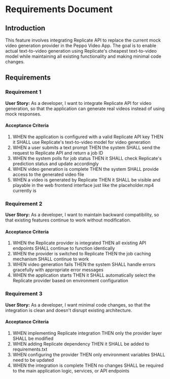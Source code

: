 # Requirements Document

## Introduction

This feature involves integrating Replicate API to replace the current mock video generation provider in the Peppo Video App. The goal is to enable actual text-to-video generation using Replicate's cheapest text-to-video model while maintaining all existing functionality and making minimal code changes.

## Requirements

### Requirement 1

**User Story:** As a developer, I want to integrate Replicate API for video generation, so that the application can generate real videos instead of using mock responses.

#### Acceptance Criteria

1. WHEN the application is configured with a valid Replicate API key THEN it SHALL use Replicate's text-to-video model for video generation
2. WHEN a user submits a text prompt THEN the system SHALL send the request to Replicate API and return a job ID
3. WHEN the system polls for job status THEN it SHALL check Replicate's prediction status and update accordingly
4. WHEN video generation is complete THEN the system SHALL provide access to the generated video file
5. WHEN a video is generated by Replicate THEN it SHALL be visible and playable in the web frontend interface just like the placeholder.mp4 currently is

### Requirement 2

**User Story:** As a developer, I want to maintain backward compatibility, so that existing features continue to work without modification.

#### Acceptance Criteria

1. WHEN the Replicate provider is integrated THEN all existing API endpoints SHALL continue to function identically
2. WHEN the provider is switched to Replicate THEN the job caching mechanism SHALL continue to work
3. WHEN video generation fails THEN the system SHALL handle errors gracefully with appropriate error messages
4. WHEN the application starts THEN it SHALL automatically select the Replicate provider based on environment configuration

### Requirement 3

**User Story:** As a developer, I want minimal code changes, so that the integration is clean and doesn't disrupt existing architecture.

#### Acceptance Criteria

1. WHEN implementing Replicate integration THEN only the provider layer SHALL be modified
2. WHEN adding Replicate dependency THEN it SHALL be added to requirements.txt
3. WHEN configuring the provider THEN only environment variables SHALL need to be updated
4. WHEN the integration is complete THEN no changes SHALL be required to the main application logic, services, or API endpoints